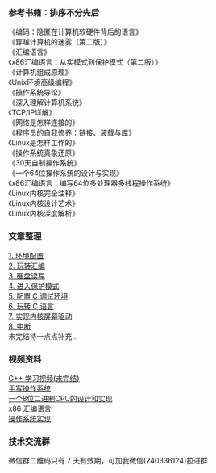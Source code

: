 ### 参考书籍：排序不分先后
《编码：隐匿在计算机软硬件背后的语言》  
《穿越计算机的迷雾（第二版）》  
《汇编语言》  
《x86汇编语言：从实模式到保护模式（第二版）》  
《计算机组成原理》  
《Unix环境高级编程》  
《操作系统导论》  
《深入理解计算机系统》  
《TCP/IP详解》  
《网络是怎样连接的》  
《程序员的自我修养：链接、装载与库》  
《Linux是怎样工作的》  
《操作系统真象还原》  
《30天自制操作系统》  
《一个64位操作系统的设计与实现》  
《x86汇编语言：编写64位多处理器多线程操作系统》  
《Linux内核完全注释》  
《Linux内核设计艺术》  
《Linux内核深度解析》

### 文章整理
[1. 环境配置](https://github.com/HCDarren/miniOS/blob/master/docs/1.%E9%85%8D%E7%BD%AE%E7%8E%AF%E5%A2%83.md)  
[2. 玩转汇编](https://github.com/HCDarren/miniOS/blob/master/docs/2.%E7%8E%A9%E8%BD%AC%E6%B1%87%E7%BC%96.md)  
[3. 硬盘读写](https://github.com/HCDarren/miniOS/blob/master/docs/3.%E7%A1%AC%E7%9B%98%E8%AF%BB%E5%86%99.md)  
[4. 进入保护模式](https://github.com/HCDarren/miniOS/blob/master/docs/4.%E8%BF%9B%E5%85%A5%E4%BF%9D%E6%8A%A4%E6%A8%A1%E5%BC%8F.md)  
[5. 配置 C 调试环境](https://github.com/HCDarren/miniOS/blob/master/docs/5.%E9%85%8D%E7%BD%AE%20C%20%E8%B0%83%E8%AF%95%E7%8E%AF%E5%A2%83.md)  
[6. 玩转 C 语言](https://github.com/HCDarren/miniOS/blob/master/docs/6.%E7%8E%A9%E8%BD%AC%20C%20%E8%AF%AD%E8%A8%80.md)  
[7. 实现内核屏幕驱动](https://github.com/HCDarren/miniOS/blob/master/docs/7.%E5%AE%9E%E7%8E%B0%E5%86%85%E6%A0%B8%E5%B1%8F%E5%B9%95%E9%A9%B1%E5%8A%A8.md)  
[8. 中断](https://github.com/HCDarren/miniOS/blob/master/docs/8.%E4%B8%AD%E6%96%AD.md)  
未完结待一点点补充...

### 视频资料
[C++ 学习视频(未完结)](https://www.bilibili.com/video/BV1Ga4y1m79j)  
[手写操作系统](https://www.bilibili.com/video/BV15A5xz7EYK)  
[一个8位二进制CPU的设计和实现](https://www.bilibili.com/video/BV1aP4y1s7Vf)  
[x86 汇编语言](https://www.bilibili.com/video/BV1b44y1k7mT)  
[操作系统实现](https://www.bilibili.com/video/BV1gR4y1u7or)  

### 技术交流群
微信群二维码只有 7 天有效期，可加我微信(240336124)拉进群